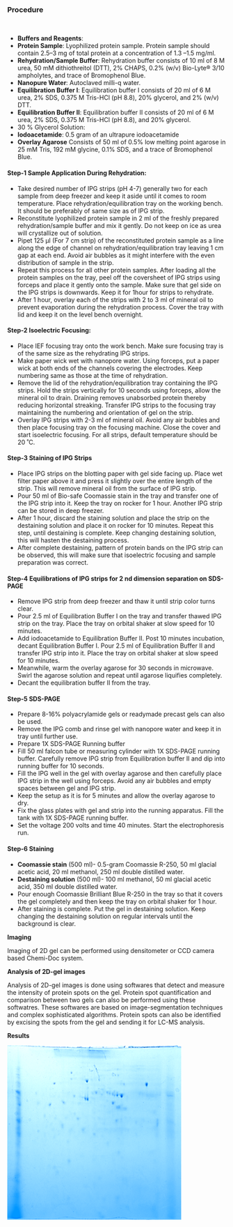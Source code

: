 ### Procedure

<br>

* <b>Buffers and Reagents</b>:
* <b>Protein Sample</b>: Lyophilized protein sample. Protein sample should contain 2.5–3 mg of total protein at a concentration of 1.3 –1.5 mg/ml.
* <b>Rehydration/Sample Buffer</b>: Rehydration buffer consists of 10 ml of 8 M urea, 50 mM dithiothreitol (DTT), 2% CHAPS, 0.2% (w/v) Bio-Lyte® 3/10 ampholytes, and trace of Bromophenol Blue.
* <b>Nanopure Water</b>: Autoclaved milli-q water.
* <b>Equilibration Buffer I</b>: Equilibration buffer I consists of 20 ml of 6 M urea, 2% SDS, 0.375 M Tris-HCl (pH 8.8), 20% glycerol, and 2% (w/v) DTT.
* <b>Equilibration Buffer II</b>: Equilibration buffer II consists of 20 ml of 6 M urea, 2% SDS, 0.375 M Tris-HCl (pH 8.8), and 20% glycerol.
* 30 % Glycerol Solution:
* <b>Iodoacetamide</b>: 0.5 gram of an ultrapure iodoacetamide
* <b>Overlay Agarose</b> Consists of 50 ml of 0.5% low melting point agarose in 25 mM Tris, 192 mM glycine, 0.1% SDS, and a trace of Bromophenol Blue.

#### Step-1 Sample Application During Rehydration:

* Take desired number of IPG strips (pH 4-7) generally two for each sample from deep freezer and keep it aside until it comes to room temperature. Place rehydration/equilibration tray on the working bench. It should be preferably of same size as of IPG strip.
* Reconstitute lyophilized protein sample in 2 ml of the freshly prepared rehydration/sample buffer and mix it gently. Do not keep on ice as urea will crystallize out of solution.
* Pipet 125 µl (For 7 cm strip) of the reconstituted protein sample as a line along the edge of channel on rehydration/equilibration tray leaving 1 cm gap at each end. Avoid air bubbles as it might interfere with the even distribution of sample in the strip.
* Repeat this process for all other protein samples. After loading all the protein samples on the tray, peel off the coversheet of IPG strips using forceps and place it gently onto the sample. Make sure that gel side on the IPG strips is downwards. Keep it for 1hour for strips to rehydrate.
* After 1 hour, overlay each of the strips with 2 to 3 ml of mineral oil to prevent evaporation during the rehydration process. Cover the tray with lid and keep it on the level bench overnight.

#### Step-2 Isoelectric Focusing:

* Place IEF focusing tray onto the work bench. Make sure focusing tray is of the same size as the rehydrating IPG strips.
* Make paper wick wet with nanopore water. Using forceps, put a paper wick at both ends of the channels covering the electrodes. Keep numbering same as those at the time of rehydration.
* Remove the lid of the rehydration/equilibration tray containing the IPG strips. Hold the strips vertically for 10 seconds using forceps, allow the mineral oil to drain. Draining removes unabsorbed protein thereby reducing horizontal streaking. Transfer IPG strips to the focusing tray maintaining the numbering and orientation of gel on the strip.
* Overlay IPG strips with 2-3 ml of mineral oil. Avoid any air bubbles and then place focusing tray on the focusing machine. Close the cover and start isoelectric focusing. For all strips, default temperature should be 20 ˚C.

#### Step-3 Staining of IPG Strips

* Place IPG strips on the blotting paper with gel side facing up. Place wet filter paper above it and press it slightly over the entire length of the strip. This will remove mineral oil from the surface of IPG strip.
* Pour 50 ml of Bio-safe Coomassie stain in the tray and transfer one of the IPG strip into it. Keep the tray on rocker for 1 hour. Another IPG strip can be stored in deep freezer.
* After 1 hour, discard the staining solution and place the strip on the destaining solution and place it on rocker for 10 minutes. Repeat this step, until destaining is complete. Keep changing destaining solution, this will hasten the destaining process.
* After complete destaining, pattern of protein bands on the IPG strip can be observed, this will make sure that isoelectric focusing and sample preparation was correct.

#### Step-4 Equilibrations of IPG strips for 2 nd dimension separation on SDS-PAGE

* Remove IPG strip from deep freezer and thaw it until strip color turns clear.
* Pour 2.5 ml of Equilibration Buffer I on the tray and transfer thawed IPG strip on the tray. Place the tray on orbital shaker at slow speed for 10 minutes.
* Add iodoacetamide to Equilibration Buffer II. Post 10 minutes incubation, decant Equilibration Buffer I. Pour 2.5 ml of Equilibration Buffer II and transfer IPG strip into it. Place the tray on orbital shaker at slow speed for 10 minutes.
* Meanwhile, warm the overlay agarose for 30 seconds in microwave. Swirl the agarose solution and repeat until agarose liquifies completely.
* Decant the equilibration buffer II from the tray.

#### Step-5 SDS-PAGE

* Prepare 8-16% polyacrylamide gels or readymade precast gels can also be used.
* Remove the IPG comb and rinse gel with nanopore water and keep it in tray until further use.
* Prepare 1X SDS-PAGE Running buffer
* Fill 50 ml falcon tube or measuring cylinder with 1X SDS-PAGE running buffer. Carefully remove IPG strip from Equilibration buffer II and dip into running buffer for 10 seconds.
* Fill the IPG well in the gel with overlay agarose and then carefully place IPG strip in the well using forceps. Avoid any air bubbles and empty spaces between gel and IPG strip.
* Keep the setup as it is for 5 minutes and allow the overlay agarose to dry.
* Fix the glass plates with gel and strip into the running apparatus. Fill the tank with 1X SDS-PAGE running buffer.
* Set the voltage 200 volts and time 40 minutes. Start the electrophoresis run.

#### Step-6 Staining

* <b>Coomassie stain</b> (500 ml)- 0.5-gram Coomassie R-250, 50 ml glacial acetic acid, 20 ml methanol, 250 ml double distilled water.
* <b>Destaining solution</b> (500 ml)- 100 ml methanol, 50 ml glacial acetic acid, 350 ml double distilled water.
* Pour enough Coomassie Brilliant Blue R-250 in the tray so that it covers the gel completely and then keep the tray on orbital shaker for 1 hour.
* After staining is complete. Put the gel in destaining solution. Keep changing the destaining solution on regular intervals until the background is clear.

<b>Imaging</b><br>

Imaging of 2D gel can be performed using densitometer or CCD camera based Chemi-Doc system.

<b>Analysis of 2D-gel images</b><br>

Analysis of 2D-gel images is done using softwares that detect and measure the intensity of protein spots on the gel. Protein spot quantification and comparison between two gels can also be performed using these softwatres. These softwares are based on image-segmentation techniques and complex sophisticated algorithms. Protein spots can also be identified by excising the spots from the gel and sending it for LC-MS analysis.

<b>Results</b><br>

<img src="images/img1.png" width="400px" height="400">